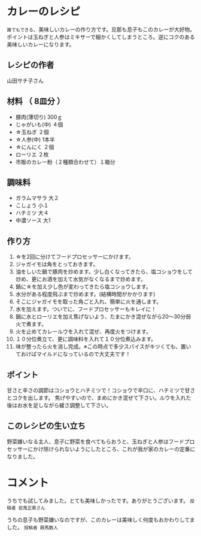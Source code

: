 # カレーのレシピ

`誰でもできる`、美味しいカレーの作り方です。旦那も息子もこのカレーが大好物。
ポイントは玉ねぎと人参はミキサーで細かくしてしまうところ。逆にコクのある美味しいカレーになります。

## レシピの作者

山田サチ子さん

## 材料 （ 8皿分 ）

- 豚肉(薄切り) 300ｇ
- じゃがいも(中) ４個
- ☆玉ねぎ ２個
- ☆人参(中) 1本半
- ☆にんにく ２個
- ローリエ ２枚
- 市販のカレー粉（２種類合わせて）１箱分

## 調味料

- ガラムマサラ 大２
- こしょう 小１
- ハチミツ 大４
- 中濃ソース 大1

## 作り方

1. ☆を2回に分けてフードプロセッサーにかけます。
1. ジャガイモは角をとっておきます。
1. 油をしいた鍋で豚肉を炒めます。少し白くなってきたら、塩コショウをして炒め、更にお酒を加えて水気がなくなるまで炒めます。
1. 鍋に☆を加え少し色が変わってきたら塩コショウします。
1. 水分がある程度飛ぶまで炒めます。(結構時間がかかります)
1. そこにジャガイモを取った角ごと入れ、簡単に火を通します。
1. 水を加えます。ついでに、フードプロセッサーもキレイに！
1. 鍋に水とローリエを加え焦げないよう、たまにかき混ぜながら20〜30分弱火で煮ます。
1. 火を止めてカレールウを入れて混ぜ、再度火をつけます。
1. １０分位煮立て、更に調味料を入れて１０分位煮込みます。
1. 味が整ったら火を消し完成。※この時点で多少スパイスがキツくても、置いておけばマイルドになっているので大丈夫です！

## ポイント

甘さと辛さの調節はコショウとハチミツで！コショウで辛口に、ハチミツで甘さとコクを出します。
焦げやすいので、まめにかき混ぜて下さい。ルウを入れた後はお水を足しながら緩さ調整して下さい。

## このレシピの生い立ち

野菜嫌いなる主人、息子に野菜を食べてもらおうと、玉ねぎと人参はフードプロセッサーにかけ除けられないようにしたところ、これが我が家のカレーの定番になりました。

# コメント

うちでも試してみました。とても美味しかったです。ありがとうございます。
`投稿者 岩鬼正美さん`

うちの息子も野菜嫌いなのですが、このカレーは美味しく何度もおかわりしてました。
`投稿者 殿馬数人`
